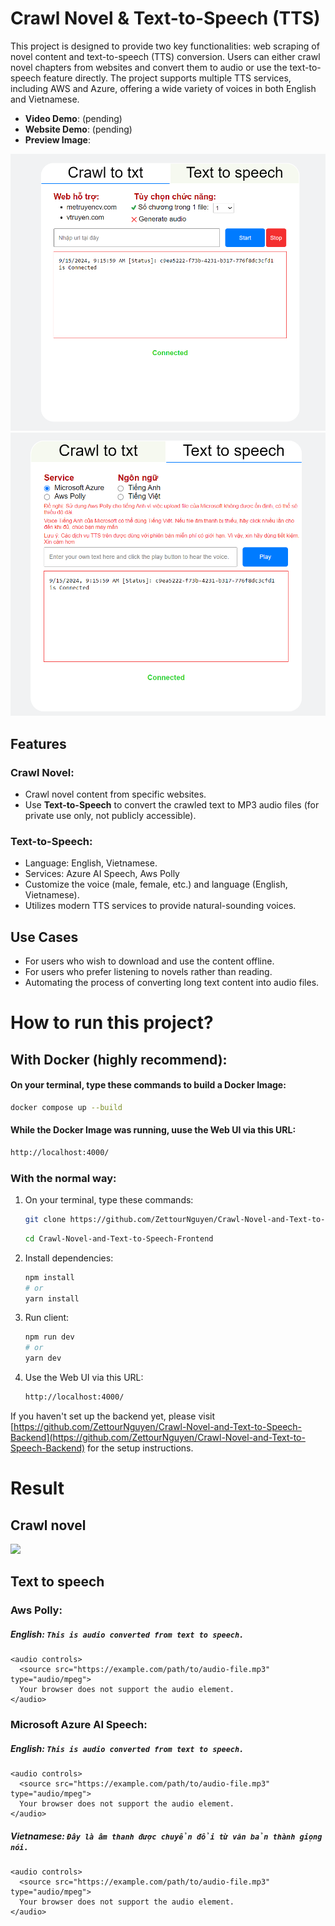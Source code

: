 # Crawl Novel & Text-to-Speech (TTS)

This project is designed to provide two key functionalities: web scraping of novel content and text-to-speech (TTS) conversion. Users can either crawl novel chapters from websites and convert them to audio or use the text-to-speech feature directly. The project supports multiple TTS services, including AWS and Azure, offering a wide variety of voices in both English and Vietnamese.

- **Video Demo**: (pending)
- **Website Demo**: (pending)
- **Preview Image**: 
<img src="https://raw.githubusercontent.com/ZettourNguyen/Crawl-Novel-and-Text-to-Speech-Frontend/main/src/assets/Crawl_ui.png">
<img src="https://raw.githubusercontent.com/ZettourNguyen/Crawl-Novel-and-Text-to-Speech-Frontend/main/src/assets/TextToSpeech_ui.png">

## Features

### Crawl Novel:
- Crawl novel content from specific websites.
- Use **Text-to-Speech** to convert the crawled text to MP3 audio files (for private use only, not publicly accessible).

### Text-to-Speech:
- Language: English, Vietnamese.
- Services: Azure AI Speech, Aws Polly
- Customize the voice (male, female, etc.) and language (English, Vietnamese).
- Utilizes modern TTS services to provide natural-sounding voices.

## Use Cases
- For users who wish to download and use the content offline.
- For users who prefer listening to novels rather than reading.
- Automating the process of converting long text content into audio files.

# How to run this project?
## With Docker (highly recommend):
#### On your terminal, type these commands to build a Docker Image:
```sh
docker compose up --build
```

#### While the Docker Image was running, uuse the Web UI via this URL:

```sh
http://localhost:4000/
```

### With the normal way:
1. On your terminal, type these commands:
    ```sh
    git clone https://github.com/ZettourNguyen/Crawl-Novel-and-Text-to-Speech-Frontend.git
    ```
    ```sh
    cd Crawl-Novel-and-Text-to-Speech-Frontend
    ```

2. Install dependencies:
    ```sh
    npm install
    # or
    yarn install
    ```

3. Run client:
    ```sh
    npm run dev
    # or
    yarn dev
    ```

4. Use the Web UI via this URL:
    ```sh
    http://localhost:4000/
    ```

If you haven't set up the backend yet, please visit [https://github.com/ZettourNguyen/Crawl-Novel-and-Text-to-Speech-Backend](https://github.com/ZettourNguyen/Crawl-Novel-and-Text-to-Speech-Backend) for the setup instructions.

# Result
## Crawl novel

<img src="your-image.com" >

## Text to speech
###  Aws Polly:
##### English: `This is audio converted from text to speech.`
 
    <audio controls>
      <source src="https://example.com/path/to/audio-file.mp3" type="audio/mpeg">
      Your browser does not support the audio element.
    </audio>

### Microsoft Azure AI Speech:
##### English: `This is audio converted from text to speech.`
 
    <audio controls>
      <source src="https://example.com/path/to/audio-file.mp3" type="audio/mpeg">
      Your browser does not support the audio element.
    </audio>
    
##### Vietnamese: `Đây là âm thanh được chuyển đổi từ văn bản thành giọng nói.`
 
    <audio controls>
      <source src="https://example.com/path/to/audio-file.mp3" type="audio/mpeg">
      Your browser does not support the audio element.
    </audio>
    


